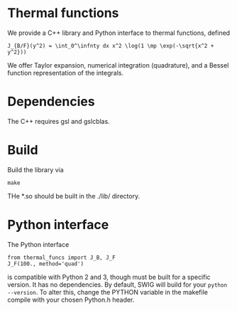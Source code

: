 # Thermal functions

We provide a C++ library and Python interface to thermal functions, defined

    J_{B/F}(y^2) = \int_0^\infnty dx x^2 \log(1 \mp \exp(-\sqrt{x^2 + y^2}))
  
We offer Taylor expansion, numerical integration (quadrature), and a Bessel function 
representation of the integrals.

# Dependencies

The C++ requires gsl and gslcblas.

# Build

Build the library via 

    make
    
THe *.so should be built in the ./lib/ directory.

# Python interface

The Python interface 

    from thermal_funcs import J_B, J_F
    J_F(100., method='quad')
    
is compatible with Python 2 and 3, though must be built for a specific version. It has no dependencies. By default,
SWIG will build for your `python --version`. To alter this, change the PYTHON variable in the makefile compile with
your chosen Python.h header.
